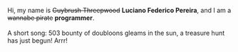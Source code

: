 Hi, my name is ~~Guybrush Threepwood~~ **Luciano Federico Pereira**, and I am a ~~wannabe pirate~~ **programmer**.<br><br>A short song: 503 bounty of doubloons gleams in the sun, a treasure hunt has just begun! Arrr!
